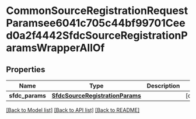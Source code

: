 # CommonSourceRegistrationRequestParamsee6041c705c44bf99701Ceed0a2f4442SfdcSourceRegistrationParamsWrapperAllOf


## Properties
Name | Type | Description | Notes
------------ | ------------- | ------------- | -------------
**sfdc_params** | [**SfdcSourceRegistrationParams**](SfdcSourceRegistrationParams.md) |  | [optional] 

[[Back to Model list]](../README.md#documentation-for-models) [[Back to API list]](../README.md#documentation-for-api-endpoints) [[Back to README]](../README.md)


